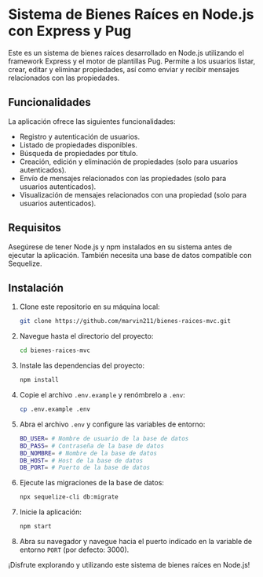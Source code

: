 # Sistema de Bienes Raíces en Node.js con Express y Pug

Este es un sistema de bienes raíces desarrollado en Node.js utilizando el framework Express y el motor de plantillas Pug. Permite a los usuarios listar, crear, editar y eliminar propiedades, así como enviar y recibir mensajes relacionados con las propiedades.

## Funcionalidades

La aplicación ofrece las siguientes funcionalidades:

- Registro y autenticación de usuarios.
- Listado de propiedades disponibles.
- Búsqueda de propiedades por título.
- Creación, edición y eliminación de propiedades (solo para usuarios autenticados).
- Envío de mensajes relacionados con las propiedades (solo para usuarios autenticados).
- Visualización de mensajes relacionados con una propiedad (solo para usuarios autenticados).

## Requisitos

Asegúrese de tener Node.js y npm instalados en su sistema antes de ejecutar la aplicación. También necesita una base de datos compatible con Sequelize.

## Instalación

1. Clone este repositorio en su máquina local:
    
    ```bash
    git clone https://github.com/marvin211/bienes-raices-mvc.git
    ```

2. Navegue hasta el directorio del proyecto:
    
    ```bash
    cd bienes-raices-mvc
    ```
3. Instale las dependencias del proyecto:
    
    ```bash
    npm install
    ```

4. Copie el archivo `.env.example` y renómbrelo a `.env`:
    
    ```bash
    cp .env.example .env
    ```

5. Abra el archivo `.env` y configure las variables de entorno:
    
    ```bash
    BD_USER= # Nombre de usuario de la base de datos
    BD_PASS= # Contraseña de la base de datos
    BD_NOMBRE= # Nombre de la base de datos
    DB_HOST= # Host de la base de datos
    DB_PORT= # Puerto de la base de datos
    ```
6. Ejecute las migraciones de la base de datos:
    
    ```bash
    npx sequelize-cli db:migrate
    ```

8. Inicie la aplicación:
    
    ```bash
    npm start
    ```
9. Abra su navegador y navegue hacia el puerto indicado en la variable de entorno `PORT` (por defecto: 3000).

¡Disfrute explorando y utilizando este sistema de bienes raíces en Node.js!
